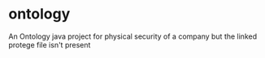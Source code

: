 # ontology
An Ontology java project for physical security of a company but the linked protege file isn't present
